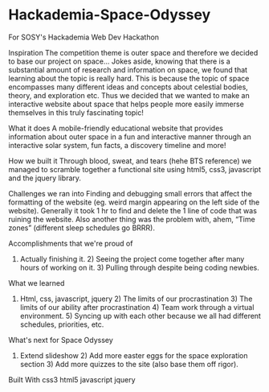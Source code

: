 # Hackademia-Space-Odyssey
For SOSY's Hackademia Web Dev Hackathon 

Inspiration
The competition theme is outer space and therefore we decided to base our project on space… Jokes aside, knowing that there is a substantial amount of research and information on space, we found that learning about the topic is really hard. This is because the topic of space encompasses many different ideas and concepts about celestial bodies, theory, and exploration etc. Thus we decided that we wanted to make an interactive website about space that helps people more easily immerse themselves in this truly fascinating topic!

What it does
A mobile-friendly educational website that provides information about outer space in a fun and interactive manner through an interactive solar system, fun facts, a discovery timeline and more!

How we built it
Through blood, sweat, and tears (hehe BTS reference) we managed to scramble together a functional site using html5, css3, javascript and the jquery library.

Challenges we ran into
Finding and debugging small errors that affect the formatting of the website (eg. weird margin appearing on the left side of the website). Generally it took 1 hr to find and delete the 1 line of code that was ruining the website. Also another thing was the problem with, ahem, “Time zones” (different sleep schedules go BRRR).

Accomplishments that we're proud of
1) Actually finishing it. 2) Seeing the project come together after many hours of working on it. 3) Pulling through despite being coding newbies.

What we learned
1) Html, css, javascript, jquery 2) The limits of our procrastination 3) The limits of our ability after procrastination 4) Team work through a virtual environment. 5) Syncing up with each other because we all had different schedules, priorities, etc.

What's next for Space Odyssey
1) Extend slideshow 2) Add more easter eggs for the space exploration section 3) Add more quizzes to the site (also base them off rigor).

Built With
css3
html5
javascript
jquery
